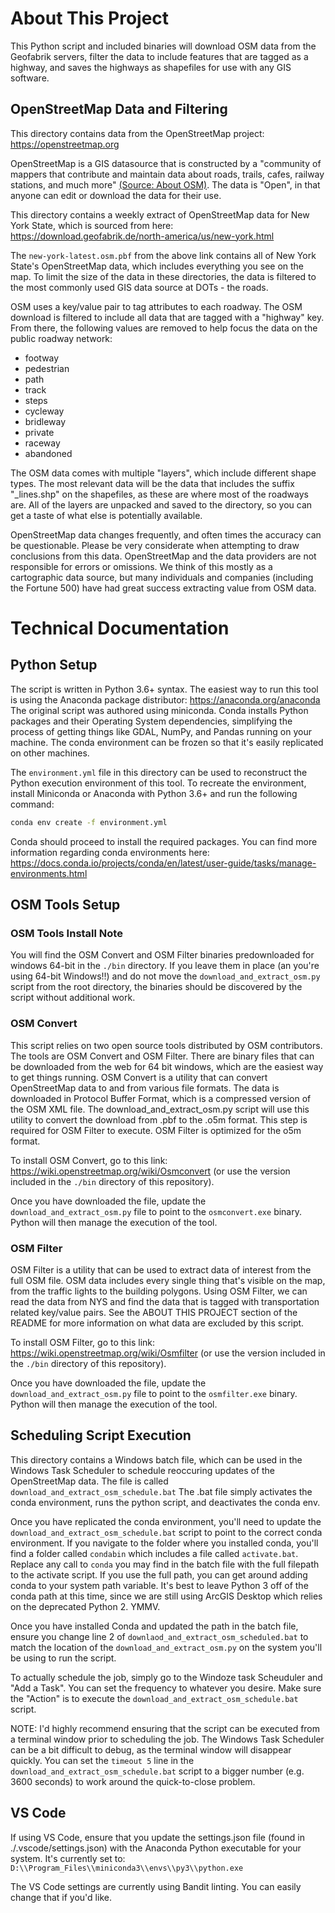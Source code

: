 # About This Project

This Python script and included binaries will download OSM data from the Geofabrik servers,
filter the data to include features that are tagged as a highway, and saves the highways 
as shapefiles for use with any GIS software.

## OpenStreetMap Data and Filtering

This directory contains data from the OpenStreetMap project: https://openstreetmap.org

OpenStreetMap is a GIS datasource that is constructed by a "community of mappers that contribute
and maintain data about roads, trails, cafes, railway stations, and much more" [(Source: About OSM)](https://www.openstreetmap.org/about).
The data is "Open", in that anyone can edit or download the data for their use.

This directory contains a weekly extract of OpenStreetMap data for New York State, which is sourced from here:
https://download.geofabrik.de/north-america/us/new-york.html

The `new-york-latest.osm.pbf` from the above link contains all of New York State's OpenStreetMap data, which 
includes everything you see on the map. To limit the size of the data in these directories, the data is filtered 
to the most commonly used GIS data source at DOTs - the roads.

OSM uses a key/value pair to tag attributes to each roadway. The OSM download is filtered to include all
data that are tagged with a "highway" key. From there, the following values are removed to help focus
the data on the public roadway network:

- footway
- pedestrian
- path
- track
- steps
- cycleway
- bridleway
- private
- raceway
- abandoned

The OSM data comes with multiple "layers", which include different shape types. The most relevant data 
will be the data that includes the suffix "_lines.shp" on the shapefiles, as these are where most of the roadways
are. All of the layers are unpacked and saved to the directory, so you can get a taste of what else is potentially available.

OpenStreetMap data changes frequently, and often times the accuracy can be questionable. Please be very considerate
when attempting to draw conclusions from this data. OpenStreetMap and the data providers are not responsible for errors or omissions.
We think of this mostly as a cartographic data source, but many individuals and companies (including the Fortune 500)
have had great success extracting value from OSM data.


# Technical Documentation
## Python Setup

The script is written in Python 3.6+ syntax. The easiest way to run this tool is using the Anaconda package distributor:
https://anaconda.org/anaconda
The original script was authored using miniconda. Conda installs Python packages and their Operating System dependencies, simplifying
the process of getting things like GDAL, NumPy, and Pandas running on your machine. The conda environment can be frozen
so that it's easily replicated on other machines.

The `environment.yml` file in this directory can be used to reconstruct the Python execution environment of this tool.
To recreate the environment, install Miniconda or Anaconda with Python 3.6+ and run the following command:

```bash
conda env create -f environment.yml
```

Conda should proceed to install the required packages. You can find more information regarding conda environments here:
https://docs.conda.io/projects/conda/en/latest/user-guide/tasks/manage-environments.html

## OSM Tools Setup

### OSM Tools Install Note

You will find the OSM Convert and OSM Filter binaries predownloaded for windows 64-bit in the `./bin` directory. 
If you leave them in place (an you're using 64-bit Windows!!) and do not
move the `download_and_extract_osm.py` script from the root directory, the binaries should be discovered by the script
without additional work.

### OSM Convert
This script relies on two open source tools distributed by OSM contributors. The tools are OSM Convert and OSM Filter.
There are binary files that can be downloaded from the web for 64 bit windows, which are the easiest way to get 
things running. OSM Convert is a utility that can convert OpenStreetMap data to and from various file formats. The
data is downloaded in Protocol Buffer Format, which is a compressed version of the OSM XML file. The 
download_and_extract_osm.py script will use this utility to convert the download from .pbf to the .o5m format.
This step is required for OSM Filter to execute. OSM Filter is optimized for the o5m format.

To install OSM Convert, go to this link:
https://wiki.openstreetmap.org/wiki/Osmconvert (or use the version included in the `./bin` directory of this repository).

Once you have downloaded the file, update the `download_and_extract_osm.py` file to point to the `osmconvert.exe` binary.
Python will then manage the execution of the tool.

### OSM Filter

OSM Filter is a utility that can be used to extract data of interest from the full OSM file. OSM data includes every single
thing that's visible on the map, from the traffic lights to the building polygons. Using OSM Filter, we can read the data from
NYS and find the data that is tagged with transportation related key/value pairs. See the ABOUT THIS PROJECT section of the README
for more information on what data are excluded by this script.

To install OSM Filter, go to this link:
https://wiki.openstreetmap.org/wiki/Osmfilter (or use the version included in the `./bin` directory of this repository).

Once you have downloaded the file, update the `download_and_extract_osm.py` file to point to the `osmfilter.exe` binary.
Python will then manage the execution of the tool.


## Scheduling Script Execution

This directory contains a Windows batch file, which can be used in the Windows Task Scheduler to schedule 
reoccuring updates of the OpenStreetMap data. The file is called `download_and_extract_osm_schedule.bat`
The .bat file simply activates the conda environment, runs the python script, and deactivates the conda env.

Once you have replicated the conda environment, you'll need to update the `download_and_extract_osm_schedule.bat`
script to point to the correct conda environment. If you navigate to the folder where you installed conda,
you'll find a folder called `condabin` which includes a file called `activate.bat`. Replace any call to `conda`
you may find in the batch file with the full filepath to the activate script. If you use the full path, you
can get around adding conda to your system path variable. It's best to leave Python 3 off of the conda path at this
time, since we are still using ArcGIS Desktop which relies on the deprecated Python 2. YMMV.

Once you have installed Conda and updated the path in the batch file, ensure you change line 2 of 
`downlaod_and_extract_osm_scheduled.bat` to match the location of the `download_and_extract_osm.py` on the system
you'll be using to run the script.

To actually schedule the job, simply go to the Windoze task Scheuduler and "Add a Task". You can set the frequency
to whatever you desire. Make sure the "Action" is to execute the `download_and_extract_osm_schedule.bat` script.

NOTE: I'd highly recommend ensuring that the script can be executed from a terminal window prior to scheduling the job.
The Windows Task Scheduler can be a bit difficult to debug, as the terminal window will disappear quickly. You can 
set the `timeout 5` line in the `download_and_extract_osm_schedule.bat` script to a bigger number (e.g. 3600 seconds)
to work around the quick-to-close problem.

## VS Code

If using VS Code, ensure that you update the settings.json file (found in ./.vscode/settings.json) with the Anaconda
Python executable for your system. It's currently set to:
`D:\\Program_Files\\miniconda3\\envs\\py3\\python.exe`

The VS Code settings are currently using Bandit linting. You can easily change that if you'd like.
